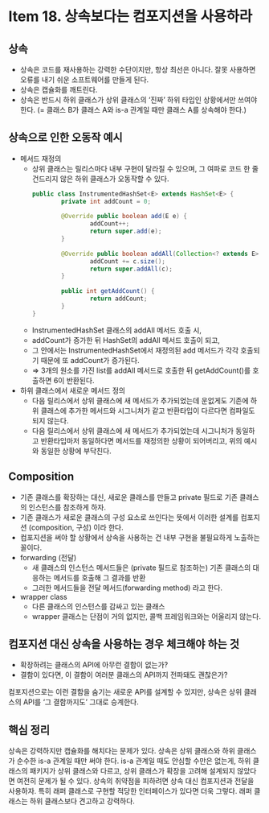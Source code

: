 # Item 18. 상속보다는 컴포지션을 사용하라

## 상속
- 상속은 코드를 재사용하는 강력한 수단이지만, 항상 최선은 아니다. 잘못 사용하면 오류를 내기 쉬운 소프트웨어를 만들게 된다. 
- 상속은 캡슐화를 깨트린다.
- 상속은 반드시 하위 클래스가 상위 클래스의 ‘진짜’ 하위 타입인 상황에서만 쓰여야 한다.
  (= 클래스 B가 클래스 A와 is-a 관계일 때만 클래스 A를 상속해야 한다.)

## 상속으로 인한 오동작 예시
- 메서드 재정의
  - 상위 클래스는 릴리스마다 내부 구현이 달라질 수 있으며, 그 여파로 코드 한 줄 건드리지 않은 하위 클래스가 오동작할 수 있다.
    ```java
    public class InstrumentedHashSet<E> extends HashSet<E> {
            private int addCount = 0;
            
            @Override public boolean add(E e) {
                    addCount++;
                    return super.add(e);
            }
            
            @Override public boolean addAll(Collection<? extends E> c) {
                    addCount += c.size();
                    return super.addAll(c);
            }
            
            public int getAddCount() {
                    return addCount;
            }
    }
    ```
  - InstrumentedHashSet 클래스의 addAll 메서드 호출 시,
  - addCount가 증가한 뒤 HashSet의 addAll 메서드 호출이 되고,
  - 그 안에서는 InstrumentedHashSet에서 재정의된 add 메서드가 각각 호출되기 때문에 또 addCount가 증가된다.
  - ⇒ 3개의 원소를 가진 list를 addAll 메서드로 호출한 뒤 getAddCount()를 호출하면 6이 반환된다.
- 하위 클래스에서 새로운 메서드 정의
  - 다음 릴리스에서 상위 클래스에 새 메서드가 추가되었는데 운없게도 기존에 하위 클래스에 추가한 메서드와 시그니처가 같고 반환타입이 다르다면 컴파일도 되지 않는다.
  - 다음 릴리스에서 상위 클래스에 새 메서드가 추가되었는데 시그니처가 동일하고 반환타입마저 동일하다면 메서드를 재정의한 상황이 되어버리고, 위의 예시와 동일한 상황에 부닥친다.

## Composition
- 기존 클래스를 확장하는 대신, 새로운 클래스를 만들고 private 필드로 기존 클래스의 인스턴스를 참조하게 하자. 
- 기존 클래스가 새로운 클래스의 구성 요소로 쓰인다는 뜻에서 이러한 설계를 컴포지션 (composition, 구성) 이라 한다. 
- 컴포지션을 써야 할 상황에서 상속을 사용하는 건 내부 구현을 불필요하게 노출하는 꼴이다.
- forwarding (전달)
  - 새 클래스의 인스턴스 메서드들은 (private 필드로 참조하는) 기존 클래스의 대응하는 메서드를 호출해 그 결과를 반환
  - 그러한 메서드들을 전달 메서드(forwarding method) 라고 한다.
- wrapper class
  - 다른 클래스의 인스턴스를 감싸고 있는 클래스
  - wrapper 클래스는 단점이 거의 없지만, 콜백 프레임워크와는 어울리지 않는다.

## 컴포지션 대신 상속을 사용하는 경우 체크해야 하는 것
- 확장하려는 클래스의 API에 아무런 결함이 없는가?
- 결함이 있다면, 이 결함이 여러분 클래스의 API까지 전파돼도 괜찮은가?

컴포지션으로는 이런 결함을 숨기는 새로운 API를 설계할 수 있지만, 상속은 상위 클래스의 API를 ‘그 결함까지도’ 그대로 승계한다.

## 핵심 정리
상속은 강력하지만 캡슐화를 해치다는 문제가 있다.
상속은 상위 클래스와 하위 클래스가 순수한 is-a 관계일 때만 써야 한다.
is-a 관계일 때도 안심할 수만은 없는게, 하위 클래스의 패키지가 상위 클래스와 다르고, 상위 클래스가 확장을 고려해 설계되지 않았다면 여전히 문제가 될 수 있다.
상속의 취약점을 피하려면 상속 대신 컴포지션과 전달을 사용하자.
특히 래퍼 클래스로 구현할 적당한 인터페이스가 있다면 더욱 그렇다.
래퍼 클래스는 하위 클래스보다 견고하고 강력하다.